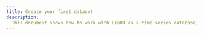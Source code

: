```yaml
---
title: Create your first dataset
description:
  This document shows how to work with LinDB as a time series database, inserting the data into a database, then querying the data.
---
```

